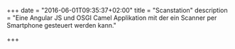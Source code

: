 +++
date = "2016-06-01T09:35:37+02:00"
title = "Scanstation"
description = "Eine Angular JS und OSGI Camel Applikation mit der ein Scanner per Smartphone gesteuert werden kann."

+++

